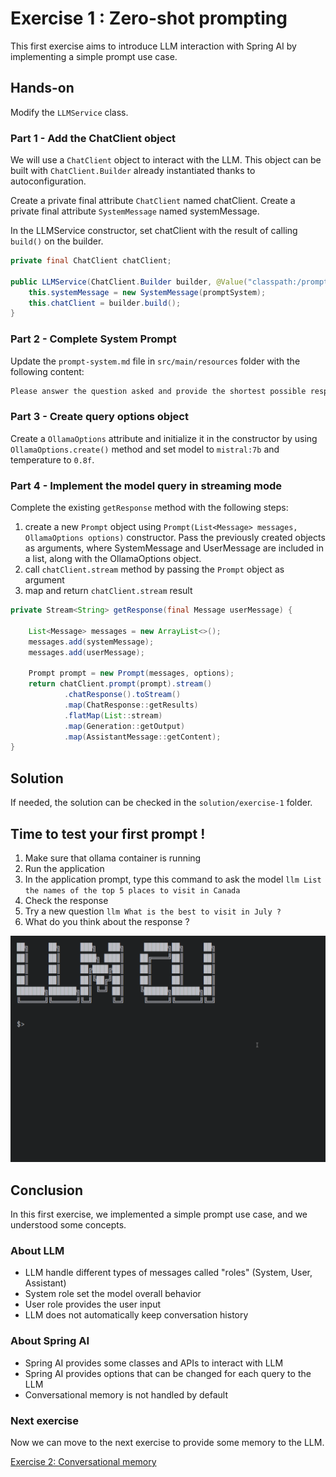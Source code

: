 # Exercise 1 : Zero-shot prompting

This first exercise aims to introduce LLM interaction with Spring AI by implementing a simple prompt use case.

## Hands-on

Modify the `LLMService` class.

### Part 1 - Add the ChatClient object

We will use a `ChatClient` object to interact with the LLM. This object can be built with `ChatClient.Builder` already instantiated thanks to autoconfiguration.

Create a private final attribute `ChatClient` named chatClient.
Create a private final attribute `SystemMessage` named systemMessage.

In the LLMService constructor, set chatClient with the result of calling `build()` on the builder.

```java
private final ChatClient chatClient;

public LLMService(ChatClient.Builder builder, @Value("classpath:/prompt-system.md") Resource promptSystem) {
    this.systemMessage = new SystemMessage(promptSystem);
    this.chatClient = builder.build();
}
```

### Part 2 - Complete System Prompt

Update the `prompt-system.md` file in `src/main/resources` folder with the following content:

```markdown
Please answer the question asked and provide the shortest possible response without extra text, using formal English language.
```

### Part 3 - Create query options object

Create a `OllamaOptions` attribute and initialize it in the constructor by using `OllamaOptions.create()` method and set model to `mistral:7b` and temperature to `0.8f`.

### Part 4 - Implement the model query in streaming mode

Complete the existing `getResponse` method with the following steps:

1. create a new `Prompt` object using `Prompt(List<Message> messages, OllamaOptions options)` constructor. Pass the previously created objects as arguments, where SystemMessage and UserMessage are included in a list, along with the OllamaOptions object.
2. call `chatClient.stream` method by passing the `Prompt` object as argument
3. map and return `chatClient.stream` result

```java
private Stream<String> getResponse(final Message userMessage) {

    List<Message> messages = new ArrayList<>();
    messages.add(systemMessage);
    messages.add(userMessage);
    
    Prompt prompt = new Prompt(messages, options);
    return chatClient.prompt(prompt).stream()
            .chatResponse().toStream()
            .map(ChatResponse::getResults)
            .flatMap(List::stream)
            .map(Generation::getOutput)
            .map(AssistantMessage::getContent);
}
```

## Solution

If needed, the solution can be checked in the `solution/exercise-1` folder.

## Time to test your first prompt !

1. Make sure that ollama container is running
2. Run the application
3. In the application prompt, type this command to ask the model `llm List the names of the top 5 places to visit in Canada`
4. Check the response
5. Try a new question `llm What is the best to visit in July ?`
6. What do you think about the response ?

![Prompt animation](images/demo-exercise-1.gif)

## Conclusion

In this first exercise, we implemented a simple prompt use case, and we understood some concepts.

### About LLM

- LLM handle different types of messages called "roles" (System, User, Assistant)
- System role set the model overall behavior
- User role provides the user input
- LLM does not automatically keep conversation history

### About Spring AI

- Spring AI provides some classes and APIs to interact with LLM
- Spring AI provides options that can be changed for each query to the LLM
- Conversational memory is not handled by default

### Next exercise

Now we can move to the next exercise to provide some memory to the LLM.

[Exercise 2: Conversational memory](exercise-2.md)
